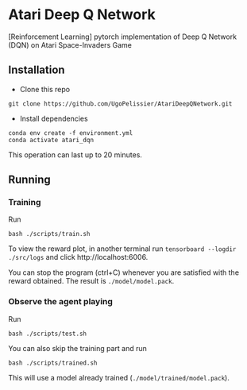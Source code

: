# Atari Deep Q Network

[Reinforcement Learning] pytorch implementation of Deep Q Network (DQN) on Atari Space-Invaders Game

## Installation

- Clone this repo
```
git clone https://github.com/UgoPelissier/AtariDeepQNetwork.git
```

- Install dependencies
```
conda env create -f environment.yml
conda activate atari_dqn
```

This operation can last up to 20 minutes.

## Running

### Training
Run
```
bash ./scripts/train.sh
```

To view the reward plot, in another terminal run  ```tensorboard --logdir ./src/logs``` and click http://localhost:6006.

You can stop the program (ctrl+C) whenever you are satisfied with the reward obtained. The result is  ```./model/model.pack```.

### Observe the agent playing
Run
```
bash ./scripts/test.sh
```

You can also skip the training part and run
```
bash ./scripts/trained.sh
```
This will use a model already trained (```./model/trained/model.pack```).